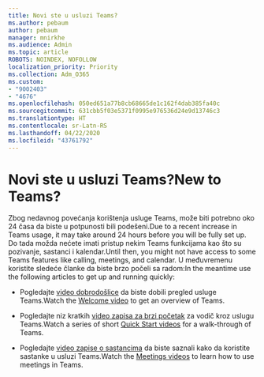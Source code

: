 ```yaml
---
title: Novi ste u usluzi Teams?
ms.author: pebaum
author: pebaum
manager: mnirkhe
ms.audience: Admin
ms.topic: article
ROBOTS: NOINDEX, NOFOLLOW
localization_priority: Priority
ms.collection: Adm_O365
ms.custom:
- "9002403"
- "4676"
ms.openlocfilehash: 050ed651a77b8cb68665de1c162f4dab385fa40c
ms.sourcegitcommit: 631cbb5f03e5371f0995e976536d24e9d13746c3
ms.translationtype: HT
ms.contentlocale: sr-Latn-RS
ms.lasthandoff: 04/22/2020
ms.locfileid: "43761792"
---
```

# <a name="new-to-teams"></a><span data-ttu-id="6caec-102">Novi ste u usluzi Teams?</span><span class="sxs-lookup"><span data-stu-id="6caec-102">New to Teams?</span></span>

<span data-ttu-id="6caec-103">Zbog nedavnog povećanja korištenja usluge Teams, može biti potrebno oko 24 časa da biste u potpunosti bili podešeni.</span><span class="sxs-lookup"><span data-stu-id="6caec-103">Due to a recent increase in Teams usage, it may take around 24 hours before you will be fully set up.</span></span> <span data-ttu-id="6caec-104">Do tada možda nećete imati pristup nekim Teams funkcijama kao što su pozivanje, sastanci i kalendar.</span><span class="sxs-lookup"><span data-stu-id="6caec-104">Until then, you might not have access to some Teams features like calling, meetings, and calendar.</span></span> <span data-ttu-id="6caec-105">U međuvremenu koristite sledeće članke da biste brzo počeli sa radom:</span><span class="sxs-lookup"><span data-stu-id="6caec-105">In the meantime use the following articles to get up and running quickly:</span></span> 

- <span data-ttu-id="6caec-106">Pogledajte [video dobrodošlice](https://support.office.com/article/welcome-to-microsoft-teams-b98d533f-118e-4bae-bf44-3df2470c2b12) da biste dobili pregled usluge Teams.</span><span class="sxs-lookup"><span data-stu-id="6caec-106">Watch the [Welcome video](https://support.office.com/article/welcome-to-microsoft-teams-b98d533f-118e-4bae-bf44-3df2470c2b12) to get an overview of Teams.</span></span>

- <span data-ttu-id="6caec-107">Pogledajte niz kratkih [video zapisa za brzi početak](https://support.office.com/article/video-what-is-microsoft-teams-422bf3aa-9ae8-46f1-83a2-e65720e1a34d) za vodič kroz uslugu Teams.</span><span class="sxs-lookup"><span data-stu-id="6caec-107">Watch a series of short [Quick Start videos](https://support.office.com/article/video-what-is-microsoft-teams-422bf3aa-9ae8-46f1-83a2-e65720e1a34d) for a walk-through of Teams.</span></span>

- <span data-ttu-id="6caec-108">Pogledajte [video zapise o sastancima](https://support.office.com/article/join-a-teams-meeting-078e9868-f1aa-4414-8bb9-ee88e9236ee4) da biste saznali kako da koristite sastanke u usluzi Teams.</span><span class="sxs-lookup"><span data-stu-id="6caec-108">Watch the [Meetings videos](https://support.office.com/article/join-a-teams-meeting-078e9868-f1aa-4414-8bb9-ee88e9236ee4) to learn how to use meetings in Teams.</span></span>
